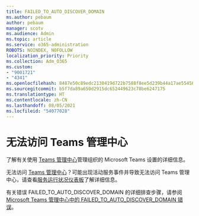 ```yaml
---
title: FAILED_TO_AUTO_DISCOVER_DOMAIN
ms.author: pebaum
author: pebaum
manager: scotv
ms.audience: Admin
ms.topic: article
ms.service: o365-administration
ROBOTS: NOINDEX, NOFOLLOW
localization_priority: Priority
ms.collection: Adm_O365
ms.custom:
- "9001721"
- "4341"
ms.openlocfilehash: 8487e50c89edc2130419d722b7588f8ee5d239b44a17ae55456ee2fc3442181e
ms.sourcegitcommit: b5f7da89a650d2915dc652449623c78be6247175
ms.translationtype: HT
ms.contentlocale: zh-CN
ms.lasthandoff: 08/05/2021
ms.locfileid: "54077028"
---
```

# <a name="no-access-to-teams-admin-center"></a>无法访问 Teams 管理中心

了解有关使用 [Teams 管理中心](https://docs.microsoft.com/microsoftteams/enable-features-office-365)管理组织的 Microsoft Teams 设置的详细信息。

无法访问 [Teams 管理中心](https://docs.microsoft.com/microsoftteams/enable-features-office-365)？可能出现活动服务事件并导致无法访问 Teams 管理中心，请查看[服务运行状况仪表板](https://status.office365.com/)了解详细信息。

有关错误 FAILED_TO_AUTO_DISCOVER_DOMAIN 的详细排查步骤，请参阅 [Microsoft Teams 管理中心中的 FAILED_TO_AUTO_DISCOVER_DOMAIN 错误](https://docs.microsoft.com/microsoftteams/troubleshoot/teams-administration/failed-to-auto-discover-domain-error-teams-admin-center)。
